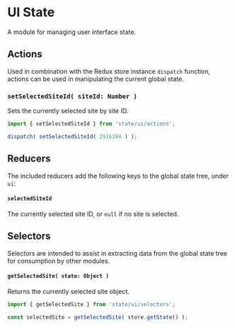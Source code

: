 UI State
========

A module for managing user interface state.

## Actions

Used in combination with the Redux store instance `dispatch` function, actions can be used in manipulating the current global state.

### `setSelectedSiteId( siteId: Number )`

Sets the currently selected site by site ID.

```js
import { setSelectedSiteId } from 'state/ui/actions';

dispatch( setSelectedSiteId( 2916284 ) );
```

## Reducers

The included reducers add the following keys to the global state tree, under `ui`:

#### `selectedSiteId`

The currently selected site ID, or `null` if no site is selected.

## Selectors

Selectors are intended to assist in extracting data from the global state tree for consumption by other modules.

#### `getSelectedSite( state: Object )`

Returns the currently selected site object.

```js
import { getSelectedSite } from 'state/ui/selectors';

const selectedSite = getSelectedSite( store.getState() );
```
